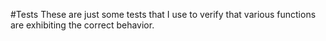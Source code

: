 #Tests
These are just some tests that I use to verify that various functions are exhibiting the correct behavior.
